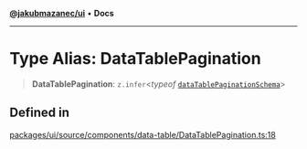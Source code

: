 [**@jakubmazanec/ui**](../README.md) • **Docs**

---

# Type Alias: DataTablePagination

> **DataTablePagination**: `z.infer`\<_typeof_
> [`dataTablePaginationSchema`](../variables/dataTablePaginationSchema.md)\>

## Defined in

[packages/ui/source/components/data-table/DataTablePagination.ts:18](https://github.com/jakubmazanec/tools/blob/05074a1dedd887672f015df129961cd35c75acfe/packages/ui/source/components/data-table/DataTablePagination.ts#L18)
